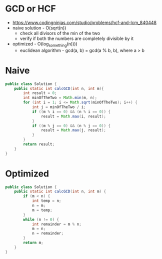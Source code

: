 # GCD or HCF

- https://www.codingninjas.com/studio/problems/hcf-and-lcm_840448
- naive solution - O(sqrt(n))
  - check all divisors of the min of the two
  - verify if both the numbers are completely divisible by it
- optimized - O(log<sub>something</sub>(n))))
  - euclidean algorithm - gcd(a, b) = gcd(a % b, b), where a > b

# Naive

```java
public class Solution {
    public static int calcGCD(int n, int m){
        int result = 0;
        int minOfTheTwo = Math.min(m, n);
        for (int i = 1; i <= Math.sqrt(minOfTheTwo); i++) {
            int j = minOfTheTwo / i;
            if ((m % i == 0) && (n % i == 0)) {
                result = Math.max(i, result);
            }
            if ((m % j == 0) && (n % j == 0)) {
                result = Math.max(j, result);
            }
        }
        return result;
    }
}
```

# Optimized

```java
public class Solution {
    public static int calcGCD(int n, int m) {
        if (m < n) {
            int temp = n;
            n = m;
            m = temp;
        }
        while (n != 0) {
            int remainder = m % n;
            m = n;
            n = remainder;
        }
        return m;
    }
}
```
